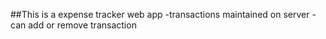 ##This is a expense tracker web app
-transactions maintained on server
-can add or remove transaction

